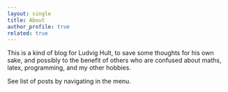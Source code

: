 ```yaml
---
layout: single
title: About
author_profile: true
related: true
---
```


This is a kind of blog for Ludvig Hult, to save some thoughts for his own sake, and possibly to the benefit of others who are confused about maths, latex, programming, and my other hobbies.

See list of posts by navigating in the menu.